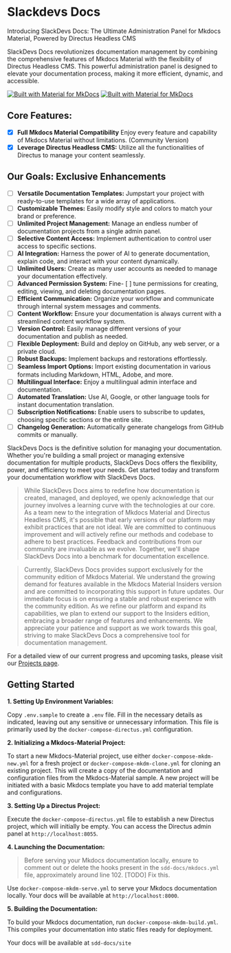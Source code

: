 # Slackdevs Docs
Introducing SlackDevs Docs: The Ultimate Administration Panel for Mkdocs Material, Powered by Directus Headless CMS

SlackDevs Docs revolutionizes documentation management by combining the comprehensive features of Mkdocs Material with the flexibility of Directus Headless CMS. This powerful administration panel is designed to elevate your documentation process, making it more efficient, dynamic, and accessible. 

[![Built with Material for MkDocs](https://img.shields.io/badge/Material_for_MkDocs-526CFE?style=for-the-badge&logo=MaterialForMkDocs&logoColor=white)](https://squidfunk.github.io/mkdocs-material/) [![Built with Material for MkDocs](https://img.shields.io/badge/Directus-6644FF?style=for-the-badge&logo=Directus&logoColor=white)](https://squidfunk.github.io/mkdocs-material/)



## **Core Features:**

- [x] **Full Mkdocs Material Compatibility** Enjoy every feature and capability of Mkdocs Material without limitations. (Community Version)
- [x] **Leverage Directus Headless CMS:** Utilize all the functionalities of Directus to manage your content seamlessly.
  
## **Our Goals: Exclusive Enhancements**
- [ ] **Versatile Documentation Templates:** Jumpstart your project with ready-to-use templates for a wide array of applications.
- [ ] **Customizable Themes:** Easily modify style and colors to match your brand or preference.
- [ ]  **Unlimited Project Management:** Manage an endless number of documentation projects from a single admin panel.
- [ ]  **Selective Content Access:** Implement authentication to control user access to specific sections.
- [ ]  **AI Integration:** Harness the power of AI to generate documentation, explain code, and interact with your content dynamically.
- [ ]  **Unlimited Users:** Create as many user accounts as needed to manage your documentation effectively.
- [ ]  **Advanced Permission System:** Fine- [ ] tune permissions for creating, editing, viewing, and deleting documentation pages.
- [ ]  **Efficient Communication:** Organize your workflow and communicate through internal system messages and comments.
- [ ]  **Content Workflow:** Ensure your documentation is always current with a streamlined content workflow system.
- [ ]  **Version Control:** Easily manage different versions of your documentation and publish as needed.
- [ ]  **Flexible Deployment:** Build and deploy on GitHub, any web server, or a private cloud.
- [ ]  **Robust Backups:** Implement backups and restorations effortlessly.
- [ ]  **Seamless Import Options:** Import existing documentation in various formats including Markdown, HTML, Adobe, and more.
- [ ]  **Multilingual Interface:** Enjoy a multilingual admin interface and documentation.
- [ ]  **Automated Translation:** Use AI, Google, or other language tools for instant documentation translation.
- [ ]  **Subscription Notifications:** Enable users to subscribe to updates, choosing specific sections or the entire site.
- [ ]  **Changelog Generation:** Automatically generate changelogs from GitHub commits or manually.

SlackDevs Docs is the definitive solution for managing your documentation. Whether you're building a small project or managing extensive documentation for multiple products, SlackDevs Docs offers the flexibility, power, and efficiency to meet your needs. Get started today and transform your documentation workflow with SlackDevs Docs.


> While SlackDevs Docs aims to redefine how documentation is created, managed, and deployed, we openly acknowledge that our journey involves a learning curve with the technologies at our core. As a team new to the integration of Mkdocs Material and Directus Headless CMS, it's possible that early versions of our platform may exhibit practices that are not ideal. We are committed to continuous improvement and will actively refine our methods and codebase to adhere to best practices. Feedback and contributions from our community are invaluable as we evolve. Together, we'll shape SlackDevs Docs into a benchmark for documentation excellence.

> Currently, SlackDevs Docs provides support exclusively for the community edition of Mkdocs Material. We understand the growing demand for features available in the Mkdocs Material Insiders version and are committed to incorporating this support in future updates. Our immediate focus is on ensuring a stable and robust experience with the community edition. As we refine our platform and expand its capabilities, we plan to extend our support to the Insiders edition, embracing a broader range of features and enhancements. We appreciate your patience and support as we work towards this goal, striving to make SlackDevs Docs a comprehensive tool for documentation management.


For a detailed view of our current progress and upcoming tasks, please visit our [Projects page](https://github.com/orgs/slackdevs/projects/2/views/1).

## Getting Started


**1. Setting Up Environment Variables:**

Copy `.env.sample` to create a `.env` file. Fill in the necessary details as indicated, leaving out any sensitive or unnecessary information. This file is primarily used by the `docker-compose-directus.yml` configuration.

**2. Initializing a Mkdocs-Material Project:**

To start a new Mkdocs-Material project, use either `docker-compose-mkdm-new.yml` for a fresh project or `docker-compose-mkdm-clone.yml` for cloning an existing project. This will create a copy of the documentation and configuration files from the Mkdocs-Material sample. A new project will be initiated with a basic Mkdocs template you have to add material template and configurations.

**3. Setting Up a Directus Project:**

Execute the `docker-compose-directus.yml` file to establish a new Directus project, which will initially be empty. You can access the Directus admin panel at `http://localhost:8055`.

**4. Launching the Documentation:**

> Before serving your Mkdocs documentation locally, ensure to comment out or delete the hooks present in the `sdd-docs/mkdocs.yml` file, approximately around line 102. [TODO] Fix this.

Use `docker-compose-mkdm-serve.yml` to serve your Mkdocs documentation locally. Your docs will be available at `http://localhost:8000`.

**5. Building the Documentation:**

To build your Mkdocs documentation, run `docker-compose-mkdm-build.yml`. This compiles your documentation into static files ready for deployment.

Your docs will be available at `sdd-docs/site`